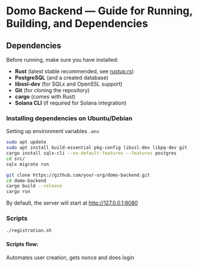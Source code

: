 # Domo Backend — Guide for Running, Building, and Dependencies

## Dependencies

Before running, make sure you have installed:

- **Rust** (latest stable recommended, see [rustup.rs](https://rustup.rs/))
- **PostgreSQL** (and a created database)
- **libssl-dev** (for SQLx and OpenSSL support)
- **Git** (for cloning the repository)
- **cargo** (comes with Rust)
- **Solana CLI** (if required for Solana integration)

### Installing dependencies on Ubuntu/Debian

Setting up environment variables `.env`

```sh
sudo apt update
sudo apt install build-essential pkg-config libssl-dev libpq-dev git
cargo install sqlx-cli --no-default-features --features postgres
cd src/
sqlx migrate run
```

```sh
git clone https://github.com/your-org/domo-backend.git
cd domo-backend
cargo build --release
cargo run
```

By default, the server will start at http://127.0.0.1:8080

### Scripts

```sh
./registration.sh
```

#### Scripts flow:
Automates user creation, gets nonce and does login
